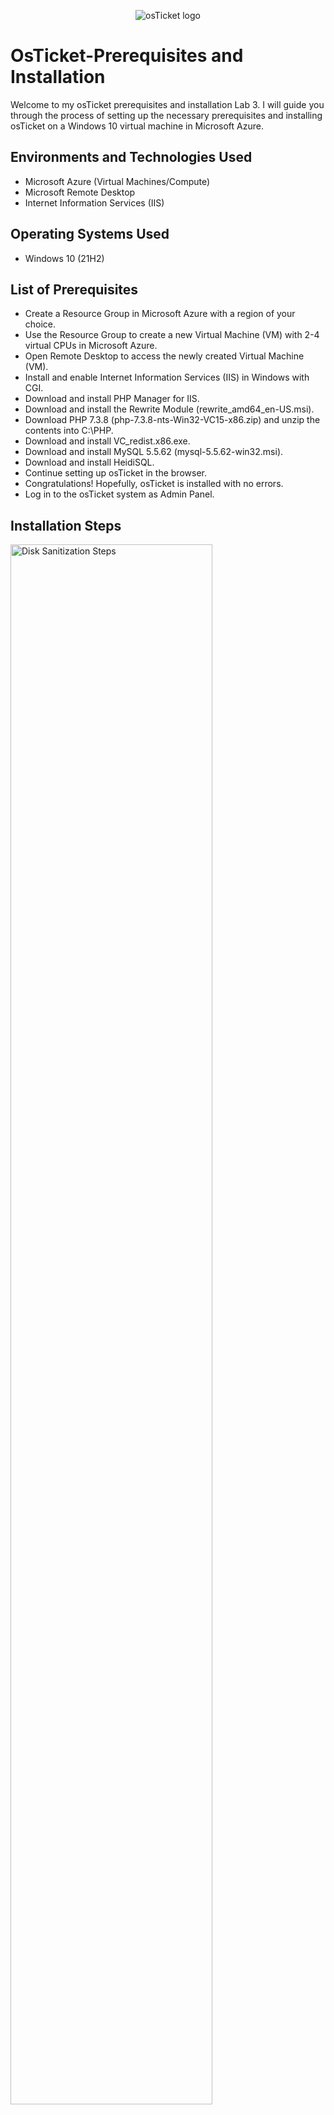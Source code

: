 <p align="center">
<img src="https://i.imgur.com/Clzj7Xs.png" alt="osTicket logo"/>
</p>

<h1>OsTicket-Prerequisites and Installation</h1>
Welcome to my osTicket prerequisites and installation Lab 3. I will guide you through the process of setting up the necessary prerequisites and installing osTicket on a Windows 10 virtual machine in Microsoft Azure.<br />


<h2>Environments and Technologies Used</h2>

- Microsoft Azure (Virtual Machines/Compute)
- Microsoft Remote Desktop
- Internet Information Services (IIS)

<h2>Operating Systems Used </h2>

- Windows 10</b> (21H2)

<h2>List of Prerequisites</h2>

- Create a Resource Group in Microsoft Azure with a region of your choice.
- Use the Resource Group to create a new Virtual Machine (VM) with 2-4 virtual CPUs in Microsoft Azure.
- Open Remote Desktop to access the newly created Virtual Machine (VM).
- Install and enable Internet Information Services (IIS) in Windows with CGI.
- Download and install PHP Manager for IIS.
- Download and install the Rewrite Module (rewrite_amd64_en-US.msi).
- Download PHP 7.3.8 (php-7.3.8-nts-Win32-VC15-x86.zip) and unzip the contents into C:\PHP.
- Download and install VC_redist.x86.exe.
- Download and install MySQL 5.5.62 (mysql-5.5.62-win32.msi).
- Download and install HeidiSQL.
- Continue setting up osTicket in the browser.
- Congratulations! Hopefully, osTicket is installed with no errors.
- Log in to the osTicket system as Admin Panel.

<h2>Installation Steps</h2>
<p>
<img src="https://user-images.githubusercontent.com/95878059/229222998-2a42ecea-4111-415a-8ef5-fac718b95a33.jpg" height="80%" width="80%" alt="Disk Sanitization Steps"/>
</p><p>
To provide further context, VM-OsTicket is the name of the Virtual Machine (VM) that i have created in Windows 10 using Microsoft Azure. It will be used to install and run osTicket, the open-source ticketing system, on your machine.
</p>
<br />
<p>
<img src="https://user-images.githubusercontent.com/95878059/229243869-bba4da25-8bd3-447d-86a1-80ccb63c5d18.jpg"/>
</p>
<p>
To access your VM, you will need to copy its IP address. Please follow these steps:

- Go to the VM-OsTicket overview in Microsoft Azure.
- Locate the IP address of the VM.
- Copy the IP address to your clipboard.
- You will need the IP address to access the VM using the Microsoft Remote Desktop App or any other remote desktop client.
</p>
<br />

<p>
<img src="https://user-images.githubusercontent.com/95878059/229248114-e1f4ea9e-1554-46e5-b5fc-6aeb73be9541.jpg" height="80%" width="80%" alt="Disk Sanitization Steps" />
</p>
<p>
If you are using macOS, you can use the Microsoft Remote Desktop App to access the Virtual Machine (VM). Please follow these steps:

- Open the Microsoft Remote Desktop App on your macOS.
- Paste the IP address that you copied from Step 2 into the "PC name" field.
- Click on "Add" to establish a remote desktop connection to the VM.
- Enter your login credentials for the VM when prompted.
Once you have successfully logged in to the VM, you can continue with the next steps of your installation process.
</p>
<br />

<p>
<img src="https://user-images.githubusercontent.com/95878059/229244555-a4f8f6fd-c785-4572-b1cd-a08a031056ec.PNG" height="80%" width="80%" alt="Disk Sanitization Steps"/>
</p>
<p>
To enable CGI in Windows 10, please follow these steps:

- Go to the Control Panel on your Windows 10 machine.
- Click on "Programs and Features."
- Click on "Turn Windows features on or off."
- Locate "Internet Information Services" and expand the node.
- Locate "World Wide Web Services" and expand the node.
- Locate "Application Development Features" and expand the node.
- Check the box next to "CGI."
- Click "OK" to save the changes.
- CGI is now enabled on your Windows 10 machine and you can proceed with installing and configuring osTicket..
</p>
<br />

<p>
<img src="https://user-images.githubusercontent.com/95878059/229245490-29fcbe90-0319-4660-b0eb-00e619257d23.PNG" height="80%" width="80%" alt="Disk Sanitization Steps"/>
</p>
<p>
download and install the Rewrite Module (rewrite_amd64_en-US.msi)
</p>
<br />

<p>
<img src="https://user-images.githubusercontent.com/95878059/229245786-cab3d218-19af-49bb-95aa-e4bc8b27e510.PNG"/>
</p>
<p>
download and install MySQL 5.5.62 (mysql-5.5.62-win32.msi)
</p>
<br />

<p>
<img src="https://user-images.githubusercontent.com/95878059/229246060-2ee10216-a2f0-4d36-950c-76cdb02a2224.PNG"/>
</p>
<p>
Install osTicket v1.15.8. Copy the UPLOAD folder and paste it into C - inetpub - wwwroot, then restart Internet Information Services Manager. IIS Manager can be found in the start menu.

</p>
<br />

<p>
<img src="https://user-images.githubusercontent.com/95878059/229246189-cb4bdf55-e468-47e6-b318-ebafd030a83b.PNG" height="80%" width="80%" alt="Disk Sanitization Steps"/>
</p>
<p>
Extract and copy “upload” folder to c:\inetpub\wwwroot Within c:\inetpub\wwwroot, Rename “upload” to “osTicket”

</p>
<br />

<p>
<img src="https://user-images.githubusercontent.com/95878059/229246488-dac3303e-6c4b-484a-9806-3b5b3a958d22.PNG" height="80%" width="80%" alt="Disk Sanitization Steps"/>
</p>
<p>
To access the osTicket installation page, please follow these steps:

- Open Internet Information Services (IIS) Manager.
- Locate and click on "Sites" in the left-hand pane.
- Click on "Default Web Site."
- Locate the folder for your osTicket installation.
- On the Right-click on the folder and select "Browse *:80" from the context menu.
- You will be redirected to the osTicket installation page in your web browser. From there, you can proceed with setting up osTicket as per the installation instructions.

</p>
<br />

<p>
<img src="https://user-images.githubusercontent.com/95878059/229246594-e503be3a-143e-455f-a0f6-e8b7563da5c3.PNG" height="80%" width="80%" alt="Disk Sanitization Steps"/>
</p>
<p>
To begin the basic installation of osTicket, please follow these steps:

- Open your web browser.
- Enter the IP address or domain name of your osTicket installation in the address bar.
- Press "Enter" to navigate to the osTicket installation page.
- Fill out the basic installation form with the required information, including your database details and administrator account credentials.
- Click "Install" to begin the installation process.
- Once the installation is complete, you will be able to access the osTicket helpdesk and start providing support to your users.</p>
<br />

<p>
<img src="https://user-images.githubusercontent.com/95878059/229246823-ec6281f2-5167-442e-a145-264eeff2571f.PNG" height="80%" width="80%" alt="Disk Sanitization Steps"/>
</p>
<p>
Download and Install HeidiSQL 
Create a new session, root/Password1
Connect to the session
Create a database called “osTicket”
</p>
<br />

<p>
<img src="https://user-images.githubusercontent.com/95878059/229247629-ba898b58-739e-48b0-b754-700d868b50f9.PNG" height="80%" width="80%" alt="Disk Sanitization Steps"/>
</p>
<p>
To proceed with the basic installation, you will need to create a password for the root user. Please ensure that your password meets the complexity requirements and security best practices.</p>
<br />

<p>
<img src="https://user-images.githubusercontent.com/95878059/229247247-001508b4-24cc-4373-b71e-fb819cdefdb3.PNG" height="80%" width="80%" alt="Disk Sanitization Steps"/>
</p>
<p>
To begin setting up osTicket, you will need to create a database. Please follow the instructions above to create a database called "osticket".</p>
<br />

<p>
<img src="https://user-images.githubusercontent.com/95878059/229247783-2567743b-dbee-4a9a-9af3-394d332fefcd.PNG" height="80%" width="80%" alt="Disk Sanitization Steps"/>
</p>
<p>
To access the osTicket Admin Panel, please enter your credentials and log in. From there, you will be able to manage and customize your osTicket installation.
</p>
<br />
